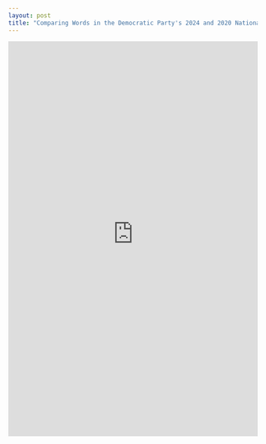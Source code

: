```yaml
---
layout: post
title: "Comparing Words in the Democratic Party's 2024 and 2020 National Platforms"
---
```



<iframe
  src="https://juliamendelsohn-stream-within-democrat-platform-log-odds-zr2jep.streamlit.app/?embed=true"
  height="800"
  style="width:100%;border:none;"
></iframe>